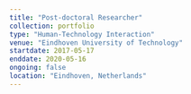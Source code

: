 ```yaml
---
title: "Post-doctoral Researcher"
collection: portfolio
type: "Human-Technology Interaction"
venue: "Eindhoven University of Technology"
startdate: 2017-05-17
enddate: 2020-05-16
ongoing: false
location: "Eindhoven, Netherlands"
---
```

